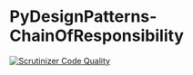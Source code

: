 # PyDesignPatterns-ChainOfResponsibility
[![Scrutinizer Code Quality](https://scrutinizer-ci.com/g/Jagepard/PyDesignPatterns-ChainOfResponsibility/badges/quality-score.png?b=master)](https://scrutinizer-ci.com/g/Jagepard/PyDesignPatterns-ChainOfResponsibility/?branch=master)
